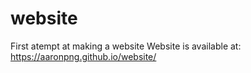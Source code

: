 # website
<p1>First atempt at making a website</p1>
<p2>Website is available at: https://aaronpng.github.io/website/ </p2>

